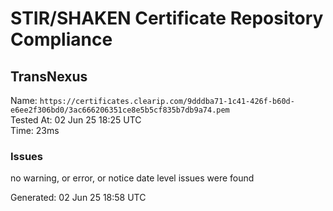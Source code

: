 # STIR/SHAKEN Certificate Repository Compliance

## TransNexus

Name: `https://certificates.clearip.com/9dddba71-1c41-426f-b60d-e6ee2f306bd0/3ac666206351ce8e5b5cf835b7db9a74.pem`\
Tested At: 02 Jun 25 18:25 UTC\
Time: 23ms

### Issues

no warning, or error, or notice date level issues were found

Generated: 02 Jun 25 18:58 UTC